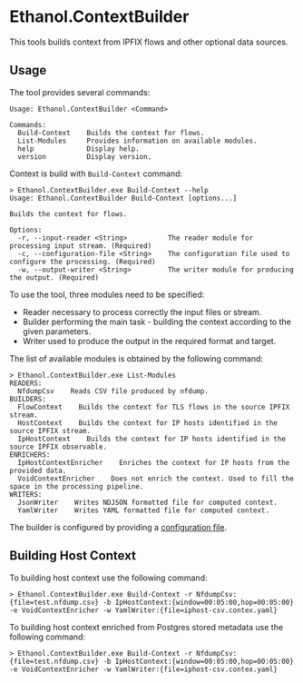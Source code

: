 # Ethanol.ContextBuilder

This tools builds context from IPFIX flows and other optional data sources.

## Usage

The tool provides several commands:

```
Usage: Ethanol.ContextBuilder <Command>

Commands:
  Build-Context    Builds the context for flows.
  List-Modules     Provides information on available modules.
  help             Display help.
  version          Display version.
```

Context is build with `Build-Context` command:

```
> Ethanol.ContextBuilder.exe Build-Context --help
Usage: Ethanol.ContextBuilder Build-Context [options...]

Builds the context for flows.

Options:
  -r, --input-reader <String>          The reader module for processing input stream. (Required)
  -c, --configuration-file <String>    The configuration file used to configure the processing. (Required)
  -w, --output-writer <String>         The writer module for producing the output. (Required)
```

To use the tool, three modules need to be specified:

* Reader necessary to process correctly the input files or stream.
* Builder performing the main task - building the context according to the given parameters.
* Writer used to produce the output in the required format and target.

The list of available modules is obtained by the following command:

```
> Ethanol.ContextBuilder.exe List-Modules
READERS:
  NfdumpCsv    Reads CSV file produced by nfdump.
BUILDERS:
  FlowContext    Builds the context for TLS flows in the source IPFIX stream.
  HostContext    Builds the context for IP hosts identified in the source IPFIX stream.
  IpHostContext    Builds the context for IP hosts identified in the source IPFIX observable.
ENRICHERS:
  IpHostContextEnricher    Enriches the context for IP hosts from the provided data.
  VoidContextEnricher    Does not enrich the context. Used to fill the space in the processing pipeline.
WRITERS:
  JsonWriter    Writes NDJSON formatted file for computed context.
  YamlWriter    Writes YAML formatted file for computed context.
```

The builder is configured by providing a [configuration file](configuration-file.md).


## Building Host Context

To building host context use the following command:

```
> Ethanol.ContextBuilder.exe Build-Context -r NfdumpCsv:{file=test.nfdump.csv} -b IpHostContext:{window=00:05:00,hop=00:05:00} -e VoidContextEnricher -w YamlWriter:{file=iphost-csv.contex.yaml}
```

To building host context enriched from Postgres stored metadata use the following command:

```
> Ethanol.ContextBuilder.exe Build-Context -r NfdumpCsv:{file=test.nfdump.csv} -b IpHostContext:{window=00:05:00,hop=00:05:00} -e VoidContextEnricher -w YamlWriter:{file=iphost-csv.contex.yaml}
```
